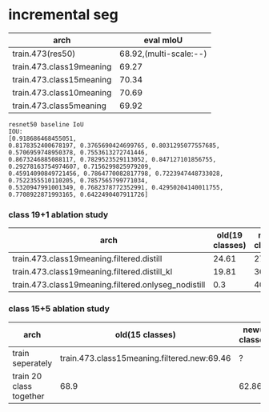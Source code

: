 
# incremental seg

|arch|eval mIoU|
|----|----|
|train.473(res50)|68.92,(multi-scale:--)|
|train.473.class19meaning|69.27|
|train.473.class15meaning|70.34|
|train.473.class10meaning|70.69|
|train.473.class5meaning|69.92|



```
resnet50 baseline IoU
IOU: 
[0.918686468455051, 
0.8178352400678197, 0.3765690424699765, 0.8031295077557685, 0.5706959748950378, 0.7553613272741446, 
0.8673246885088117, 0.7829523529113052, 0.847127101856755, 0.29278163754974607, 0.7156299825979209, 
0.45914090849721456, 0.7864770082817798, 0.7223947448733028, 0.7522355510110205, 0.7857565799771034, 
0.5320947991001349, 0.7682378772352991, 0.42950204140011755, 0.7708922871993165, 0.6422490407911726]
```

### class 19+1 ablation study

|arch|old(19 classes)|new(1 classes)|all(20 classes)
|---|---|---|---|
train.473.class19meaning.filtered.distill|24.61|27.66|24.77
train.473.class19meaning.filtered.distill_kl|19.81|36.48|20.65|
train.473.class19meaning.filtered.onlyseg_nodistill|0.3|40.15|2.3|


### class 15+5 ablation study

|arch|old(15 classes)|new(5 classes)|all(21 classes)
|---|---|---|---|
|train seperately|train.473.class15meaning.filtered.new:69.46|?|?
|train 20 class together|68.9|62.86|68.59|
